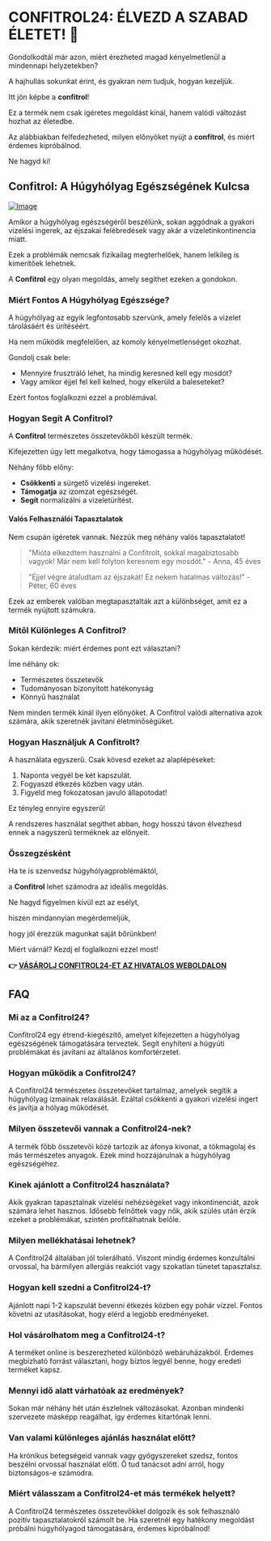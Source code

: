 # CONFITROL24: ÉLVEZD A SZABAD ÉLETET! 🚀

Gondolkodtál már azon, miért érezheted magad kényelmetlenül a mindennapi helyzetekben? 

A hajhullás sokunkat érint, és gyakran nem tudjuk, hogyan kezeljük. 

Itt jön képbe a **confitrol**! 

Ez a termék nem csak ígéretes megoldást kínál, hanem valódi változást hozhat az életedbe. 

Az alábbiakban felfedezheted, milyen előnyöket nyújt a **confitrol**, és miért érdemes kipróbálnod. 

Ne hagyd ki!

## Confitrol: A Húgyhólyag Egészségének Kulcsa

[![Image](https://www2.sellhealth.com/233/confitrol24-logo-500.png)](https://gchaffi.com/UHKPwpvZ)

Amikor a húgyhólyag egészségéről beszélünk, sokan aggódnak a gyakori vizelési ingerek, az éjszakai felébredések vagy akár a vizeletinkontinencia miatt.

Ezek a problémák nemcsak fizikailag megterhelőek, hanem lelkileg is kimerítőek lehetnek.

A **Confitrol** egy olyan megoldás, amely segíthet ezeken a gondokon. 

### Miért Fontos A Húgyhólyag Egészsége?

A húgyhólyag az egyik legfontosabb szervünk, amely felelős a vizelet tárolásáért és ürítéséért. 

Ha nem működik megfelelően, az komoly kényelmetlenséget okozhat. 

Gondolj csak bele:

- Mennyire frusztráló lehet, ha mindig keresned kell egy mosdót?
- Vagy amikor éjjel fel kell kelned, hogy elkerüld a baleseteket?

Ezért fontos foglalkozni ezzel a problémával.

### Hogyan Segít A Confitrol?

A **Confitrol** természetes összetevőkből készült termék. 

Kifejezetten úgy lett megalkotva, hogy támogassa a húgyhólyag működését.

Néhány főbb előny:

- **Csökkenti** a sürgető vizelési ingereket.
- **Támogatja** az izomzat egészségét.
- **Segít** normalizálni a vizeletürítést.

#### Valós Felhasználói Tapasztalatok

Nem csupán ígéretek vannak. Nézzük meg néhány valós tapasztalatot!

> "Mióta elkezdtem használni a Confitrolt, sokkal magabiztosabb vagyok! 
> Már nem kell folyton keresnem egy mosdót." - Anna, 45 éves

> "Éjjel végre átaludtam az éjszakát! 
> Ez nekem hatalmas változás!" - Péter, 60 éves

Ezek az emberek valóban megtapasztalták azt a különbséget, amit ez a termék nyújtott számukra.

### Mitől Különleges A Confitrol?

Sokan kérdezik: miért érdemes pont ezt választani? 

Íme néhány ok:

- Természetes összetevők
- Tudományosan bizonyított hatékonyság
- Könnyű használat

Nem minden termék kínál ilyen előnyöket. A Confitrol valódi alternatíva azok számára, akik szeretnék javítani életminőségüket.

### Hogyan Használjuk A Confitrolt?

A használata egyszerű. Csak kövesd ezeket az alaplépéseket:

1. Naponta vegyél be két kapszulát.
2. Fogyaszd étkezés közben vagy után.
3. Figyeld meg fokozatosan javuló állapotodat!

Ez tényleg ennyire egyszerű! 

A rendszeres használat segíthet abban, hogy hosszú távon élvezhesd ennek a nagyszerű terméknek az előnyeit.

### Összegzésként

Ha te is szenvedsz húgyhólyagproblémáktól,

a **Confitrol** lehet számodra az ideális megoldás.

Ne hagyd figyelmen kívül ezt az esélyt,

hiszen mindannyian megérdemeljük,

hogy jól érezzük magunkat saját bőrünkben!

Miért várnál? Kezdj el foglalkozni ezzel most!



**👉 [VÁSÁROLJ CONFITROL24-ET AZ HIVATALOS WEBOLDALON](https://gchaffi.com/UHKPwpvZ)**

## FAQ

### Mi az a Confitrol24?
Confitrol24 egy étrend-kiegészítő, amelyet kifejezetten a húgyhólyag egészségének támogatására terveztek. Segít enyhíteni a húgyúti problémákat és javítani az általános komfortérzetet.

### Hogyan működik a Confitrol24?
A Confitrol24 természetes összetevőket tartalmaz, amelyek segítik a húgyhólyag izmainak relaxálását. Ezáltal csökkenti a gyakori vizelési ingert és javítja a hólyag működését.

### Milyen összetevői vannak a Confitrol24-nek?
A termék főbb összetevői közé tartozik az áfonya kivonat, a tökmagolaj és más természetes anyagok. Ezek mind hozzájárulnak a húgyhólyag egészségéhez.

### Kinek ajánlott a Confitrol24 használata?
Akik gyakran tapasztalnak vizelési nehézségeket vagy inkontinenciát, azok számára lehet hasznos. Idősebb felnőttek vagy nők, akik szülés után érzik ezeket a problémákat, szintén profitálhatnak belőle.

### Milyen mellékhatásai lehetnek?
A Confitrol24 általában jól tolerálható. Viszont mindig érdemes konzultálni orvossal, ha bármilyen allergiás reakciót vagy szokatlan tünetet tapasztalsz.

### Hogyan kell szedni a Confitrol24-t?
Ajánlott napi 1-2 kapszulát bevenni étkezés közben egy pohár vízzel. Fontos követni az utasításokat, hogy elérd a legjobb eredményeket.

### Hol vásárolhatom meg a Confitrol24-t?
A terméket online is beszerezheted különböző webáruházakból. Érdemes megbízható forrást választani, hogy biztos legyél benne, hogy eredeti terméket kapsz.

### Mennyi idő alatt várhatóak az eredmények?
Sokan már néhány hét után észlelnek változásokat. Azonban mindenki szervezete másképp reagálhat, így érdemes kitartónak lenni.

### Van valami különleges ajánlás használat előtt?
Ha krónikus betegségeid vannak vagy gyógyszereket szedsz, fontos beszélni orvossal használat előtt. Ő tud tanácsot adni arról, hogy biztonságos-e számodra.

### Miért válasszam a Confitrol24-et más termékek helyett?
A Confitrol24 természetes összetevőkkel dolgozik és sok felhasználó pozitív tapasztalatokról számolt be. Ha szeretnél egy hatékony megoldást próbálni húgyhólyagod támogatására, érdemes kipróbálnod!